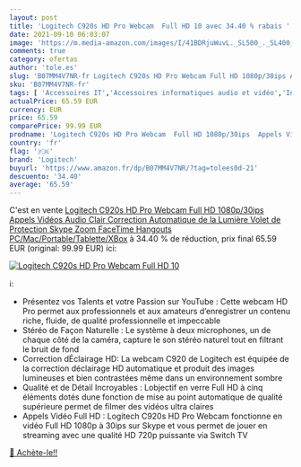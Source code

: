 ```yaml
---
layout: post
title: 'Logitech C920s HD Pro Webcam  Full HD 10 avec 34.40 % rabais '
date: 2021-09-10 06:03:07
image: 'https://m.media-amazon.com/images/I/41BDRjuWuvL._SL500_._SL400_.jpg'
comments: true
category: ofertas
author: 'tole.es'
slug: 'B07MM4V7NR-fr Logitech C920s HD Pro Webcam Full HD 1080p/30ips Appels...'
sku: 'B07MM4V7NR-fr'
tags: [ 'Accessoires IT','Accessoires informatiques audio et vidéo','Informatique','Webcams et equipement VoIP','logitech', ]
actualPrice: 65.59 EUR
currency: EUR
price: 65.59
comparePrice: 99.99 EUR
prodname: 'Logitech C920s HD Pro Webcam  Full HD 1080p/30ips  Appels Vidéos  Audio Clair  Correction Automatique de la Lumière  Volet de Protection  Skype  Zoom  FaceTime  Hangouts  PC/Mac/Portable/Tablette/XBox'
country: 'fr'
flag: '🇫🇷'
brand: 'Logitech'
buyurl: 'https://www.amazon.fr/dp/B07MM4V7NR/?tag=tolees0d-21'
descuento: '34.40'
average: '65.59'
---
```


C'est en vente [Logitech C920s HD Pro Webcam  Full HD 1080p/30ips  Appels Vidéos  Audio Clair  Correction Automatique de la Lumière  Volet de Protection  Skype  Zoom  FaceTime  Hangouts  PC/Mac/Portable/Tablette/XBox](https://www.amazon.fr/dp/B07MM4V7NR/?tag=tolees0d-21)  à  34.40 % de réduction, prix final  65.59 EUR (original: 99.99 EUR) ici:

[![Logitech C920s HD Pro Webcam  Full HD 10](https://m.media-amazon.com/images/I/41BDRjuWuvL._SL500_._SL400_.jpg)](https://www.amazon.fr/dp/B07MM4V7NR/?tag=tolees0d-21)

ℹ️:

- Présentez vos Talents et votre Passion sur YouTube : Cette webcam HD Pro permet aux professionnels et aux amateurs d’enregistrer un contenu riche, fluide, de qualité professionnelle et impeccable
- Stéréo de Façon Naturelle : Le système à deux microphones, un de chaque côté de la caméra, capture le son stéréo naturel tout en filtrant le bruit de fond
- Correction dÉclairage HD: La webcam C920 de Logitech est équipée de la correction déclairage HD automatique et produit des images lumineuses et bien contrastées même dans un environnement sombre
- Qualité et de Détail Incroyables : Lobjectif en verre Full HD à cinq éléments dotés dune fonction de mise au point automatique de qualité supérieure permet de filmer des vidéos ultra claires
- Appels Vidéo Full HD : Logitech C920s HD Pro Webcam fonctionne en vidéo Full HD 1080p à 30ips sur Skype et vous permet de jouer en streaming avec une qualité HD 720p puissante via Switch TV

[🛒 Achète-le!!](https://www.amazon.fr/dp/B07MM4V7NR/?tag=tolees0d-21)
